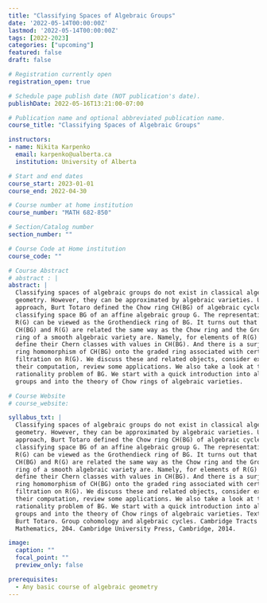 ```yaml
---
title: "Classifying Spaces of Algebraic Groups"
date: '2022-05-14T00:00:00Z'
lastmod: '2022-05-14T00:00:00Z'
tags: [2022-2023]
categories: ["upcoming"]
featured: false
draft: false

# Registration currently open
registration_open: true

# Schedule page publish date (NOT publication's date).
publishDate: 2022-05-16T13:21:00-07:00

# Publication name and optional abbreviated publication name.
course_title: "Classifying Spaces of Algebraic Groups"

instructors:
- name: Nikita Karpenko
  email: karpenko@ualberta.ca
  institution: University of Alberta

# Start and end dates
course_start: 2023-01-01
course_end: 2022-04-30

# Course number at home institution
course_number: "MATH 682-850"

# Section/Catalog number
section_number: ""

# Course Code at Home institution
course_code: ""

# Course Abstract
# abstract : |
abstract: |
  Classifying spaces of algebraic groups do not exist in classical algebraic
  geometry. However, they can be approximated by algebraic varieties. Using this
  approach, Burt Totaro defined the Chow ring CH(BG) of algebraic cycles on the
  classifying space BG of an affine algebraic group G. The representation ring
  R(G) can be viewed as the Grothendieck ring of BG. It turns out that the rings
  CH(BG) and R(G) are related the same way as the Chow ring and the Grothendieck
  ring of a smooth algebraic variety are. Namely, for elements of R(G) one can
  define their Chern classes with values in CH(BG). And there is a surjective
  ring homomorphism of CH(BG) onto the graded ring associated with certain
  filtration on R(G). We discuss these and related objects, consider examples of
  their computation, review some applications. We also take a look at the
  rationality problem of BG. We start with a quick introduction into algebraic
  groups and into the theory of Chow rings of algebraic varieties.

# Course Website
# course_website: 

syllabus_txt: |
  Classifying spaces of algebraic groups do not exist in classical algebraic
  geometry. However, they can be approximated by algebraic varieties. Using this
  approach, Burt Totaro defined the Chow ring CH(BG) of algebraic cycles on the
  classifying space BG of an affine algebraic group G. The representation ring
  R(G) can be viewed as the Grothendieck ring of BG. It turns out that the rings
  CH(BG) and R(G) are related the same way as the Chow ring and the Grothendieck
  ring of a smooth algebraic variety are. Namely, for elements of R(G) one can
  define their Chern classes with values in CH(BG). And there is a surjective
  ring homomorphism of CH(BG) onto the graded ring associated with certain
  filtration on R(G). We discuss these and related objects, consider examples of
  their computation, review some applications. We also take a look at the
  rationality problem of BG. We start with a quick introduction into algebraic
  groups and into the theory of Chow rings of algebraic varieties. Textbook:
  Burt Totaro. Group cohomology and algebraic cycles. Cambridge Tracts in
  Mathematics, 204. Cambridge University Press, Cambridge, 2014.

image:
  caption: ""
  focal_point: ""
  preview_only: false

prerequisites:
  - Any basic course of algebraic geometry
---
```

